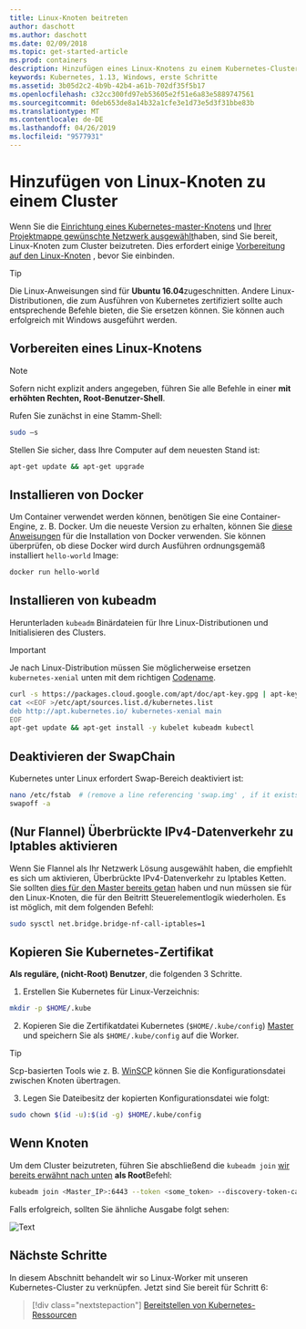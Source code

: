 ```yaml
---
title: Linux-Knoten beitreten
author: daschott
ms.author: daschott
ms.date: 02/09/2018
ms.topic: get-started-article
ms.prod: containers
description: Hinzufügen eines Linux-Knotens zu einem Kubernetes-Cluster mit v1.13.
keywords: Kubernetes, 1.13, Windows, erste Schritte
ms.assetid: 3b05d2c2-4b9b-42b4-a61b-702df35f5b17
ms.openlocfilehash: c32cc300fd97eb53605e2f51e6a83e5889747561
ms.sourcegitcommit: 0deb653de8a14b32a1cfe3e1d73e5d3f31bbe83b
ms.translationtype: MT
ms.contentlocale: de-DE
ms.lasthandoff: 04/26/2019
ms.locfileid: "9577931"
---
```

# <a name="joining-linux-nodes-to-a-cluster"></a>Hinzufügen von Linux-Knoten zu einem Cluster

Wenn Sie die [Einrichtung eines Kubernetes-master-Knotens](creating-a-linux-master.md) und [Ihrer Projektmappe gewünschte Netzwerk ausgewählt](network-topologies.md)haben, sind Sie bereit, Linux-Knoten zum Cluster beizutreten. Dies erfordert einige [Vorbereitung auf den Linux-Knoten](joining-linux-workers.md#preparing-a-linux-node) , bevor Sie einbinden.
> [!tip]
> Die Linux-Anweisungen sind für **Ubuntu 16.04**zugeschnitten. Andere Linux-Distributionen, die zum Ausführen von Kubernetes zertifiziert sollte auch entsprechende Befehle bieten, die Sie ersetzen können. Sie können auch erfolgreich mit Windows ausgeführt werden.

## <a name="preparing-a-linux-node"></a>Vorbereiten eines Linux-Knotens

> [!NOTE]
> Sofern nicht explizit anders angegeben, führen Sie alle Befehle in einer **mit erhöhten Rechten, Root-Benutzer-Shell**.

Rufen Sie zunächst in eine Stamm-Shell:

```bash
sudo –s
```

Stellen Sie sicher, dass Ihre Computer auf dem neuesten Stand ist:

```bash
apt-get update && apt-get upgrade
```

## <a name="install-docker"></a>Installieren von Docker

Um Container verwendet werden können, benötigen Sie eine Container-Engine, z. B. Docker. Um die neueste Version zu erhalten, können Sie [diese Anweisungen](https://docs.docker.com/install/linux/docker-ce/ubuntu/) für die Installation von Docker verwenden. Sie können überprüfen, ob diese Docker wird durch Ausführen ordnungsgemäß installiert `hello-world` Image:

```bash
docker run hello-world
```

## <a name="install-kubeadm"></a>Installieren von kubeadm

Herunterladen `kubeadm` Binärdateien für Ihre Linux-Distributionen und Initialisieren des Clusters.

> [!Important]  
> Je nach Linux-Distribution müssen Sie möglicherweise ersetzen `kubernetes-xenial` unten mit dem richtigen [Codename](https://wiki.ubuntu.com/Releases).

``` bash
curl -s https://packages.cloud.google.com/apt/doc/apt-key.gpg | apt-key add -
cat <<EOF >/etc/apt/sources.list.d/kubernetes.list
deb http://apt.kubernetes.io/ kubernetes-xenial main
EOF
apt-get update && apt-get install -y kubelet kubeadm kubectl 
```

## <a name="disable-swap"></a>Deaktivieren der SwapChain

Kubernetes unter Linux erfordert Swap-Bereich deaktiviert ist:

``` bash
nano /etc/fstab  # (remove a line referencing 'swap.img' , if it exists)
swapoff -a
```

## <a name="flannel-only-enable-bridged-ipv4-traffic-to-iptables"></a>(Nur Flannel) Überbrückte IPv4-Datenverkehr zu Iptables aktivieren

Wenn Sie Flannel als Ihr Netzwerk Lösung ausgewählt haben, die empfiehlt es sich um aktivieren, Überbrückte IPv4-Datenverkehr zu Iptables Ketten. Sie sollten [dies für den Master bereits getan](network-topologies.md#flannel-in-host-gateway-mode) haben und nun müssen sie für den Linux-Knoten, die für den Beitritt Steuerelementlogik wiederholen. Es ist möglich, mit dem folgenden Befehl:

``` bash
sudo sysctl net.bridge.bridge-nf-call-iptables=1
```

## <a name="copy-kubernetes-certificate"></a>Kopieren Sie Kubernetes-Zertifikat

**Als reguläre, (nicht-Root) Benutzer**, die folgenden 3 Schritte.

1. Erstellen Sie Kubernetes für Linux-Verzeichnis:

```bash
mkdir -p $HOME/.kube
```

2. Kopieren Sie die Zertifikatdatei Kubernetes (`$HOME/.kube/config`) [Master](./creating-a-linux-master.md#collect-cluster-information) und speichern Sie als `$HOME/.kube/config` auf die Worker.

> [!tip]
> Scp-basierten Tools wie z. B. [WinSCP](https://winscp.net/eng/download.php) können Sie die Konfigurationsdatei zwischen Knoten übertragen.

3. Legen Sie Dateibesitz der kopierten Konfigurationsdatei wie folgt:

``` bash
sudo chown $(id -u):$(id -g) $HOME/.kube/config
```

## <a name="joining-node"></a>Wenn Knoten

Um dem Cluster beizutreten, führen Sie abschließend die `kubeadm join` [wir bereits erwähnt nach unten](./creating-a-linux-master.md#initialize-master) **als Root**Befehl:

```bash
kubeadm join <Master_IP>:6443 --token <some_token> --discovery-token-ca-cert-hash <some_hash>
```

Falls erfolgreich, sollten Sie ähnliche Ausgabe folgt sehen:

![Text](./media/node-join.png)

## <a name="next-steps"></a>Nächste Schritte

In diesem Abschnitt behandelt wir so Linux-Worker mit unseren Kubernetes-Cluster zu verknüpfen. Jetzt sind Sie bereit für Schritt 6:
> [!div class="nextstepaction"]
> [Bereitstellen von Kubernetes-Ressourcen](./deploying-resources.md)